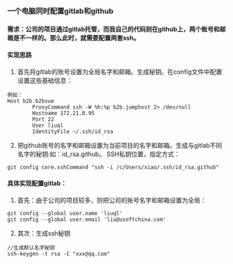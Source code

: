 ### 一个电脑同时配置gitlab和github
#### 需求：公司的项目通过gitlab托管，而我自己的代码则在github上，两个账号和邮箱是不一样的。那么此时，就需要配置两套ssh。
#### 实现思路
1. 首先将gitlab的账号设置为全局名字和邮箱。生成秘钥。在config文件中配置设置这些基础信息：
```
例如：
Host b2b.b2bvue
        ProxyCommand ssh -W %h:%p b2b.jumphost 2> /dev/null
        Hostname 172.21.0.95
        Port 22
        User liuql
        IdentityFile ~/.ssh/id_rsa

```
2. 把github账号的名字和邮箱设置为当前项目的名字和邮箱。生成与gitlab不同名字的秘钥:如：id_rsa.github。
SSH私钥位置，指定方式：
```
git config core.sshCommand "ssh -i /c/Users/xiao/.ssh/id_rsa.github"
```
#### 具体实现配置gitlab：
1. 首先：由于公司的项目较多，则把公司的账号名字和邮箱设置为全局：
```
git config --global user.name 'liuql'
git config --global user.email 'liu@usoftchina.com'
```
2. 其次：生成ssh秘钥
```
//生成默认名字秘钥
ssh-keygen -t rsa -C "xxx@qq.com"
```